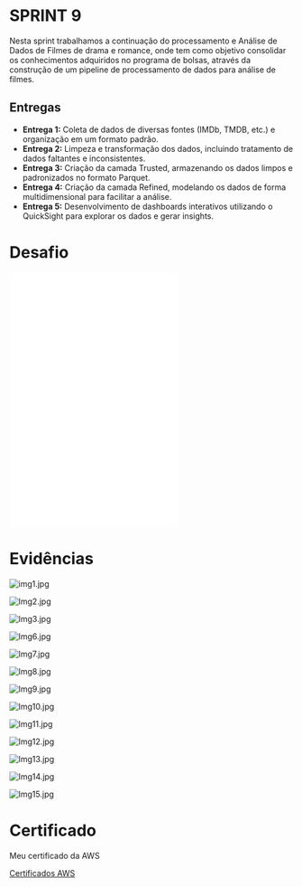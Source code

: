 # SPRINT 9
Nesta sprint trabalhamos a continuação do processamento e Análise de Dados de Filmes de drama e romance, onde tem como objetivo consolidar os conhecimentos adquiridos no programa de bolsas, através da construção de um pipeline de processamento de dados para análise de filmes.

## Entregas
* **Entrega 1:** Coleta de dados de diversas fontes (IMDb, TMDB, etc.) e organização em um formato padrão.
* **Entrega 2:** Limpeza e transformação dos dados, incluindo tratamento de dados faltantes e inconsistentes.
* **Entrega 3:** Criação da camada Trusted, armazenando os dados limpos e padronizados no formato Parquet.
* **Entrega 4:** Criação da camada Refined, modelando os dados de forma multidimensional para facilitar a análise.
* **Entrega 5:** Desenvolvimento de dashboards interativos utilizando o QuickSight para explorar os dados e gerar insights.



# Desafio

![job_1.py](desafio/job_1.py)
![job_2.py](desafio/job_2.py)
![movies_decadas.JSON](desafio/movies_decadas.JSON)


# Evidências

![img1.jpg](evidências/ev1.png)

![Img2.jpg](evidências/ev2.png)

![Img3.jpg](evidências/ev3.png)

![Img6.jpg](evidências/ev6.png)

![Img7.jpg](evidências/ev7.png)

![Img8.jpg](evidências/ev8.png)

![Img9.jpg](evidências/ev9.png)

![Img10.jpg](evidências/ev10.png)

![Img11.jpg](evidências/ev11.png)

![Img12.jpg](evidências/ev12.png)

![Img13.jpg](evidências/ev13.png)

![Img14.jpg](evidências/ev14.png)

![Img15.jpg](evidências/ev15.png)


# Certificado

Meu certificado da AWS

[Certificados AWS](certificados/cert.png)
